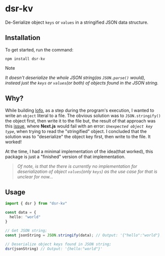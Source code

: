 # dsr-kv

De-Serialize object `keys` or `values` in a stringified JSON data structure.

## Installation

To get started, run the command:

```
npm install dsr-kv
```

> [!NOTE]
> _It doesn't deserialize the whole JSON string(as `JSON.parse()` would), instead just the `keys` or `values`(or both) of objects found in the JSON string._

## Why?

While building [lofo](https://github.com/binlf/lofo), as a step during the program's execution, I wanted to write an `object` literal to a file. The obvious solution was to `JSON.stringify()` the object first, then write it to the file but, the result of that approach was this [issue](https://github.com/binlf/lofo/issues/2), where **Next.js** would fail with an error: _`Unexpected object key type`_, when trying to read the "stringified" object. I concluded that the solution was to "deserialize" the object key first, then write to the file. It worked!

At the time, I had a minimal implementation of the idea(that worked), this package is just a "finished" version of that implementation.
> _Of note, is that the there is currently no implementation for deserialization of object `values`(only `keys`) as the use case for that is unclear for now..._

## Usage

```ts
import { dsr } from "dsr-kv"

const data = {
  hello: "world"
}

// Get JSON string;
const jsonString = JSON.stringify(data); // Output: '{"hello":"world"}'

// Deserialize object keys found in JSON string;
dsr(jsonString) // Output: '{hello:"world"}'
```

